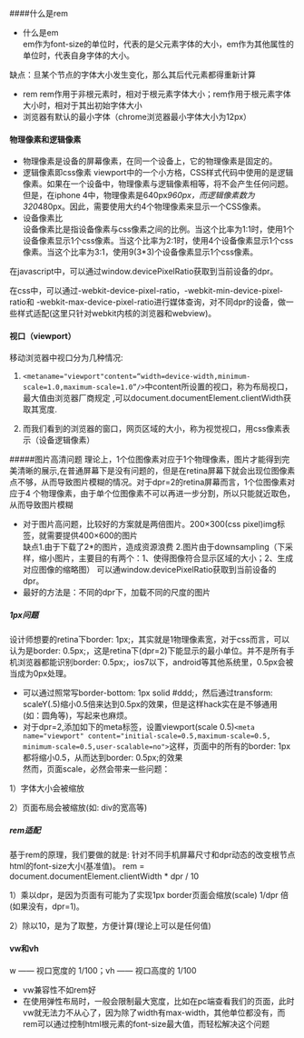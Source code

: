 ####什么是rem
* 什么是em  
em作为font-size的单位时，代表的是父元素字体的大小，em作为其他属性的单位时，代表自身字体的大小。

缺点：旦某个节点的字体大小发生变化，那么其后代元素都得重新计算
* rem
rem作用于非根元素时，相对于根元素字体大小；rem作用于根元素字体大小时，相对于其出初始字体大小
* 浏览器有默认的最小字体（chrome浏览器最小字体大小为12px）

#### 物理像素和逻辑像素
* 物理像素是设备的屏幕像素，在同一个设备上，它的物理像素是固定的。
* 逻辑像素即css像素
viewport中的一个小方格，CSS样式代码中使用的是逻辑像素。如果在一个设备中，物理像素与逻辑像素相等，将不会产生任何问题。但是，在iphone 4中，物理像素是640px*960px，而逻辑像素数为320*480px。因此，需要使用大约4个物理像素来显示一个CSS像素。
* 设备像素比  
设备像素比是指设备像素与css像素之间的比例。当这个比率为1:1时，使用1个设备像素显示1个css像素。当这个比率为2:1时，使用4个设备像素显示1个css像素。当这个比率为3:1，使用9(3*3)个设备像素显示1个css像素。

在javascript中，可以通过window.devicePixelRatio获取到当前设备的dpr。

在css中，可以通过-webkit-device-pixel-ratio，-webkit-min-device-pixel-ratio和 -webkit-max-device-pixel-ratio进行媒体查询，对不同dpr的设备，做一些样式适配(这里只针对webkit内核的浏览器和webview)。

#### 视口（viewport）
移动浏览器中视口分为几种情况:

1. `<metaname="viewport"content=“width=device-width,minimum-scale=1.0,maximum-scale=1.0”/>`中content所设置的视口，称为布局视口，最大值由浏览器厂商规定 ,可以document.documentElement.clientWidth获取其宽度.

2. 而我们看到的浏览器的窗口，网页区域的大小，称为视觉视口，用css像素表示（设备逻辑像素）

#####图片高清问题
理论上，1个位图像素对应于1个物理像素，图片才能得到完美清晰的展示,在普通屏幕下是没有问题的，但是在retina屏幕下就会出现位图像素点不够，从而导致图片模糊的情况。对于dpr=2的retina屏幕而言，1个位图像素对应于4
个物理像素，由于单个位图像素不可以再进一步分割，所以只能就近取色，从而导致图片模糊

* 对于图片高问题，比较好的方案就是两倍图片。200×300(css pixel)img标签，就需要提供400×600的图片  
缺点1.由于下载了2*的图片，造成资源浪费
2.图片由于downsampling（下采样，缩小图片，主要目的有两个：1、使得图像符合显示区域的大小；2、生成对应图像的缩略图）
可以通window.devicePixelRatio获取到当前设备的dpr。
* 最好的方法是：不同的dpr下，加载不同的尺度的图片

##### 1px问题
设计师想要的retina下border: 1px;，其实就是1物理像素宽，对于css而言，可以认为是border: 0.5px;，这是retina下(dpr=2)下能显示的最小单位。并不是所有手机浏览器都能识别border: 0.5px;，ios7以下，android等其他系统里，0.5px会被当成为0px处理。
* 可以通过照常写border-bottom: 1px solid #ddd;，然后通过transform: scaleY(.5)缩小0.5倍来达到0.5px的效果，但是这样hack实在是不够通用(如：圆角等)，写起来也麻烦。
* 对于dpr=2,添加如下的meta标签，设置viewport(scale 0.5)`<meta name="viewport" content="initial-scale=0.5,maximum-scale=0.5, minimum-scale=0.5,user-scalable=no">`这样，页面中的所有的border: 1px都将缩小0.5，从而达到border: 0.5px;的效果  
然而，页面scale，必然会带来一些问题：

1）字体大小会被缩放

2）页面布局会被缩放(如: div的宽高等)
##### rem适配
基于rem的原理，我们要做的就是: 针对不同手机屏幕尺寸和dpr动态的改变根节点html的font-size大小(基准值)。
rem = document.documentElement.clientWidth * dpr / 10

1）乘以dpr，是因为页面有可能为了实现1px border页面会缩放(scale) 1/dpr 倍(如果没有，dpr=1)。

2）除以10，是为了取整，方便计算(理论上可以是任何值)
#### vw和vh
w —— 视口宽度的 1/100；vh —— 视口高度的 1/100

* vw兼容性不如rem好
* 在使用弹性布局时，一般会限制最大宽度，比如在pc端查看我们的页面，此时vw就无法力不从心了，因为除了width有max-width，其他单位都没有，而rem可以通过控制html根元素的font-size最大值，而轻松解决这个问题
